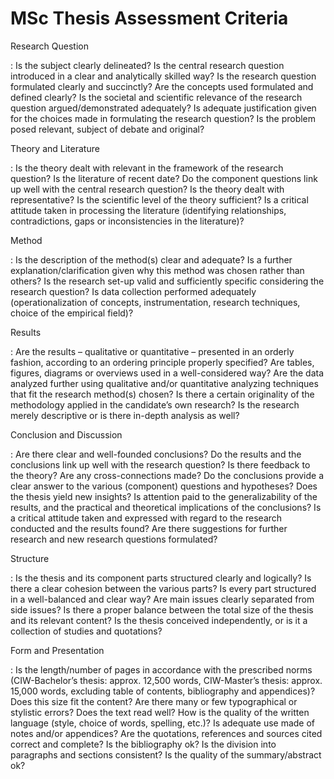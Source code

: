 MSc Thesis Assessment Criteria
==============================

Research Question

:   Is the subject clearly delineated? Is the central research question
    introduced in a clear and analytically skilled way? Is the research
    question formulated clearly and succinctly? Are the concepts used
    formulated and defined clearly? Is the societal and scientific
    relevance of the research question argued/demonstrated adequately?
    Is adequate justification given for the choices made in formulating
    the research question? Is the problem posed relevant, subject of
    debate and original?

Theory and Literature

:   Is the theory dealt with relevant in the framework of the research
    question? Is the literature of recent date? Do the component
    questions link up well with the central research question? Is the
    theory dealt with representative? Is the scientific level of the
    theory sufficient? Is a critical attitude taken in processing the
    literature (identifying relationships, contradictions, gaps or
    inconsistencies in the literature)?

Method

:   Is the description of the method(s) clear and adequate? Is a further
    explanation/clarification given why this method was chosen rather
    than others? Is the research set-up valid and sufficiently specific
    considering the research question? Is data collection performed
    adequately (operationalization of concepts, instrumentation,
    research techniques, choice of the empirical field)?

Results

:   Are the results – qualitative or quantitative – presented in an
    orderly fashion, according to an ordering principle properly
    specified? Are tables, figures, diagrams or overviews used in a
    well-considered way? Are the data analyzed further using qualitative
    and/or quantitative analyzing techniques that fit the research
    method(s) chosen? Is there a certain originality of the methodology
    applied in the candidate’s own research? Is the research merely
    descriptive or is there in-depth analysis as well?

Conclusion and Discussion

:   Are there clear and well-founded conclusions? Do the results and the
    conclusions link up well with the research question? Is there
    feedback to the theory? Are any cross-connections made? Do the
    conclusions provide a clear answer to the various (component)
    questions and hypotheses? Does the thesis yield new insights? Is
    attention paid to the generalizability of the results, and the
    practical and theoretical implications of the conclusions? Is a
    critical attitude taken and expressed with regard to the research
    conducted and the results found? Are there suggestions for further
    research and new research questions formulated?

Structure

:   Is the thesis and its component parts structured clearly and
    logically? Is there a clear cohesion between the various parts? Is
    every part structured in a well-balanced and clear way? Are main
    issues clearly separated from side issues? Is there a proper balance
    between the total size of the thesis and its relevant content? Is
    the thesis conceived independently, or is it a collection of studies
    and quotations?

Form and Presentation

:   Is the length/number of pages in accordance with the prescribed
    norms (CIW-Bachelor’s thesis: approx. 12,500 words, CIW-Master’s
    thesis: approx. 15,000 words, excluding table of contents,
    bibliography and appendices)? Does this size fit the content? Are
    there many or few typographical or stylistic errors? Does the text
    read well? How is the quality of the written language (style, choice
    of words, spelling, etc.)? Is adequate use made of notes and/or
    appendices? Are the quotations, references and sources cited correct
    and complete? Is the bibliography ok? Is the division into
    paragraphs and sections consistent? Is the quality of the
    summary/abstract ok?


